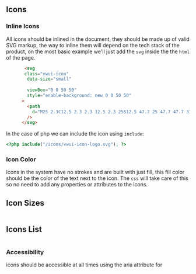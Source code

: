 <script setup>
    import IconToken from '../../components/documentation/IconToken.vue'
     import IconListItem from '../../components/documentation/IconListItem.vue'
     
</script>
## Icons

### Inline Icons
All icons should be inlined in the document, they should be made up of valid SVG markup, the way to inline them will depend on the tech stack of the product, on the most basic example we'll just add the `svg` inside the the `html` of the page.

```html
       <svg
       class="vwui-icon"
        data-size="small"
             
        viewBox="0 0 50 50"
        style="enable-background: new 0 0 50 50"
      >
        <path
          d="M25 2.3C12.5 2.3 2.3 12.5 2.3 25S12.5 47.7 25 47.7 47.7 37.5 47.7 25 37.5 2.3 25 2.3zm0 43C13.8 45.3 4.7 36.2 4.7 25S13.8 4.7 25 4.7 45.3 13.8 45.3 25 36.2 45.3 25 45.3zm-6.1-28.8h-4.3c-.3 0-.3.1-.3.4L22.7 37c.1.1.3.4.6.4H27c.3 0 .3-.1.3-.4L19 16.6c.2 0 0-.1-.1-.1zm16.5 0h-4.3c-.1 0-.3.1-.3.1l-3.3 8.1c-.1.1-.1.6 0 .7l2 4.8c.1.3.4.3.6 0l5.5-13.3c0-.3 0-.4-.2-.4z"
        />
      </svg>
```


In the case of php we can include the icon using `include`:

```php
<?php include("/icons/vwui-icon-logo.svg"); ?>
```

### Icon Color

Icons in the system have no strokes and are built with just fill, this fill color should be the color of the text next to the icon. The `css` will take care of this so no need to add any properties or attributes to the icons.

## Icon Sizes


<table class="token-pallette">
    <tbody>
    <IconToken token-name="icon-size-small" token-value="24px"/>
     <IconToken token-name="icon-size-medium" token-value="36px"/>
     <IconToken token-name="icon-size-large" token-value="85px"/>
     <IconToken token-name="icon-size-x-large" token-value="100px"/>
    </tbody>
</table>



## Icons List

<table class="token-pallette">
    <tbody>    
    <IconListItem 
    icon-name="IconArrowLeftFill" icon-file-name="arrow-lft-box-fill"/>
    <IconListItem 
    icon-name="IconArrowLeftBox" icon-file-name="arrow-lft-box"/>
     <IconListItem 
    icon-name="IconArrowLeft" icon-file-name="arrow-lft"/>    
     <IconListItem 
    icon-name="IconArrowRightFill" icon-file-name="arrow-lft"/>
      <IconListItem 
    icon-name="IconArrowRight" icon-file-name="arrow-rt"/>
     <IconListItem 
    icon-name="IconArrowRightBox" icon-file-name="arrow-rt-box"/>
     <IconListItem 
    icon-name="IconAward" icon-file-name="award"/>
     <IconListItem 
    icon-name="IconBlog" icon-file-name="blog"/>
     <IconListItem 
    icon-name="IconCheckCircFill" icon-file-name="check-circ-fill"/>
    <IconListItem 
    icon-name="IconCheckCirc" icon-file-name="check-circ"/>
    <IconListItem 
    icon-name="IconCheck" icon-file-name="check"/>
    <IconListItem 
    icon-name="IconChevronDown" icon-file-name="chevron-down"/>
    <IconListItem 
    icon-name="IconChevronLeftBoxFill" icon-file-name="chevron-lft-box-fill"/>
    <IconListItem 
    icon-name="IconChevronLeftBox" icon-file-name="chevron-lft-box"/>
    <IconListItem 
    icon-name="IconChevronLeft" icon-file-name="chevrosn-lft"/>
    <IconListItem 
    icon-name="IconChevronRightBoxFill" icon-file-name="chevron-rt"/>
    <IconListItem 
    icon-name="IconChevronRightBox" icon-file-name="chevron-rt"/>
    <IconListItem 
    icon-name="IconChevronRightDouble" icon-file-name="chevron-rt-dbl"/>
    <IconListItem 
    icon-name="IconChevronRight" icon-file-name="chevron-rt"/>
    <IconListItem 
    icon-name="IconClassroom" icon-file-name="classroom"/>
    <IconListItem 
    icon-name="IconCloseCircleFill" icon-file-name="close-circ-fill"/>
    <IconListItem 
    icon-name="IconCloseCircle" icon-file-name="close-circ"/>
    <IconListItem 
    icon-name="IconClose" icon-file-name="close"/>  
    <IconListItem 
    icon-name="IconDocument" icon-file-name="document"/> 
    <IconListItem 
    icon-name="IconFb" icon-file-name="fb"/>  
    <IconListItem 
    icon-name="IconFullScreen" icon-file-name="full-screen"/>
     <IconListItem 
    icon-name="IconHamburger" icon-file-name="hamburger"/>
     <IconListItem 
    icon-name="IconIg" icon-file-name="ig"/>
    <IconListItem 
    icon-name="IconImageCredit" icon-file-name="img-credit"/>
     <IconListItem 
    icon-name="IconInfoCircle" icon-file-name="info-circ"/>
     <IconListItem 
    icon-name="IconLogin" icon-file-name="login"/>
     <IconListItem 
    icon-name="IconMinusCircle" icon-file-name="minus-circ"/>
    <IconListItem 
    icon-name="IconPano360" icon-file-name="pano-360"/>
    <IconListItem 
    icon-name="IconPlayButtonBoxFill" icon-file-name="play-btn-box-fill"/>
    <IconListItem 
    icon-name="IconPlayButtonBox" icon-file-name="play-btn-box"/>
    <IconListItem 
    icon-name="IconPlayButton" icon-file-name="play-btn"/>
     <IconListItem 
    icon-name="IconPlusCircleFill" icon-file-name="plus-circ-fill"/>
     <IconListItem 
    icon-name="IconPlusCircle" icon-file-name="plus-circ"/>
    <IconListItem 
    icon-name="IconPlus" icon-file-name="plus"/>
    <IconListItem 
    icon-name="IconQuestionCircle" icon-file-name="quest-circ-fill"/>
     <IconListItem 
    icon-name="IconQuotes" icon-file-name="quotes"/>
     <IconListItem 
    icon-name="IconRemoteAssist" icon-file-name="remote-assist"/>
    <IconListItem 
    icon-name="IconSearchCircle" icon-file-name="search-circ"/>
    <IconListItem 
    icon-name="IconSearch" icon-file-name="search"/>
    <IconListItem 
    icon-name="IconTwitter" icon-file-name="tw"/>
     <IconListItem 
    icon-name="IconVwV" icon-file-name="vw-v"/>
    <IconListItem 
    icon-name="IconWebinars" icon-file-name="webinars"/>
    <IconListItem 
    icon-name="IconYouTube" icon-file-name="yt"/>
    </tbody>
    
</table>





### Accessibility
 icons should be accessible at all times using the aria attribute for

